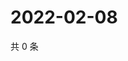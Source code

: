 # 2022-02-08

共 0 条

<!-- BEGIN WEIBO -->
<!-- 最后更新时间 Tue Feb 08 2022 06:01:00 GMT+0800 (China Standard Time) -->

<!-- END WEIBO -->
